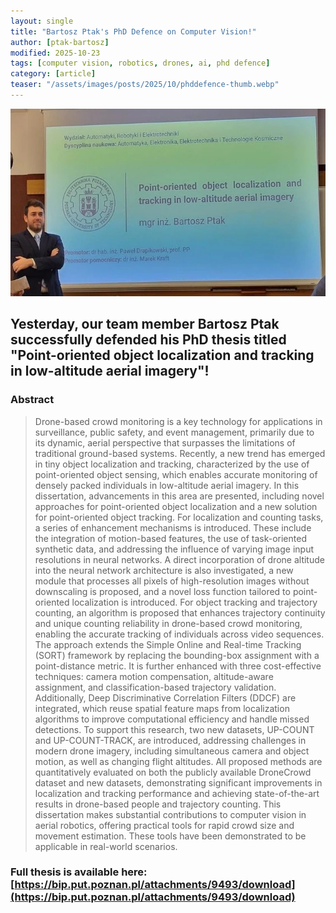 ```yaml
---
layout: single
title: "Bartosz Ptak's PhD Defence on Computer Vision!"
author: [ptak-bartosz]
modified: 2025-10-23
tags: [computer vision, robotics, drones, ai, phd defence]
category: [article]
teaser: "/assets/images/posts/2025/10/phddefence-thumb.webp"
---
```


<p align="center">
    <img src="/assets/images/posts/2025/10/phddefence-head.webp" height="300px"/>
</p>

## Yesterday, our team member Bartosz Ptak successfully defended his PhD thesis titled "Point-oriented object localization and tracking in low-altitude aerial imagery"! 

### Abstract

> Drone-based crowd monitoring is a key technology for applications in surveillance, public safety, and event management, primarily due to its dynamic, aerial perspective that surpasses the limitations of traditional ground-based systems. Recently, a new trend has emerged in tiny object localization and tracking, characterized by the use of point-oriented object sensing, which enables accurate monitoring of densely packed individuals in low-altitude aerial imagery. In this dissertation, advancements in this area are presented, including novel approaches for point-oriented object localization and a new solution for point-oriented object tracking. For localization and counting tasks, a series of enhancement mechanisms is introduced. These include the integration of motion-based features, the use of task-oriented synthetic data, and addressing the influence of varying image input resolutions in neural networks. A direct incorporation of drone altitude into the neural network architecture is also investigated, a new module that processes all pixels of high-resolution images without downscaling is proposed, and a novel loss function tailored to point-oriented localization is introduced. For object tracking and trajectory counting, an algorithm is proposed that enhances trajectory continuity and unique counting reliability in drone-based crowd monitoring, enabling the accurate tracking of individuals across video sequences. The approach extends the Simple Online and Real-time Tracking (SORT) framework by replacing the bounding-box assignment with a point-distance metric. It is further enhanced with three cost-effective techniques: camera motion compensation, altitude-aware assignment, and classification-based trajectory validation. Additionally, Deep Discriminative Correlation Filters (DDCF) are integrated, which reuse spatial feature maps from localization algorithms to improve computational efficiency and handle missed detections. To support this research, two new datasets, UP-COUNT and UP-COUNT-TRACK, are introduced, addressing challenges in modern drone imagery, including simultaneous camera and object motion, as well as changing flight altitudes. All proposed methods are quantitatively evaluated on both the publicly available DroneCrowd dataset and new datasets, demonstrating significant improvements in localization and tracking performance and achieving state-of-the-art results in drone-based people and trajectory counting. This dissertation makes substantial contributions to computer vision in aerial robotics, offering practical tools for rapid crowd size and movement estimation. These tools have been demonstrated to be applicable in real-world scenarios.

### Full thesis is available here: [https://bip.put.poznan.pl/attachments/9493/download](https://bip.put.poznan.pl/attachments/9493/download)